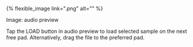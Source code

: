 ---
---

{% flexible_image link=".png" alt="" %}

Image: audio preview

Tap the LOAD button in audio preview to load selected sample on the next free pad. Alternatively, drag the file to the preferred pad.
